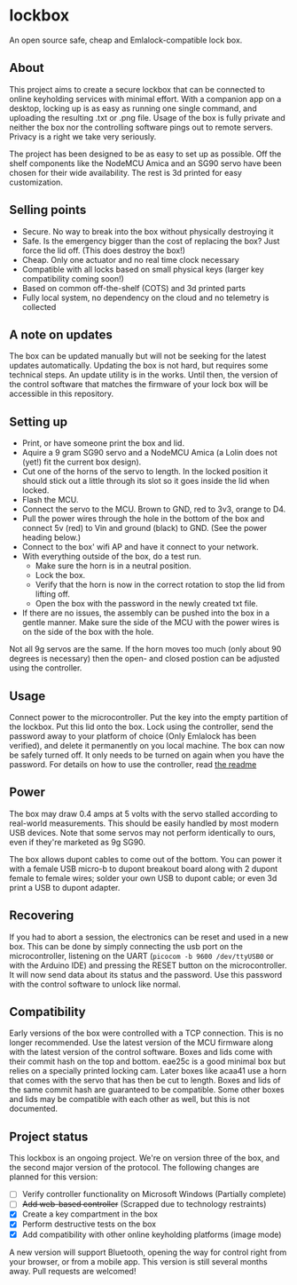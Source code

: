 # lockbox

An open source safe, cheap and Emlalock-compatible lock box.

## About

This project aims to create a secure lockbox that can be connected to online keyholding services with minimal effort. With a companion app on a desktop, locking up is as easy as running one single command, and uploading the resulting .txt or .png file.
Usage of the box is fully private and neither the box nor the controlling software pings out to remote servers. Privacy is a right we take very seriously.

The project has been designed to be as easy to set up as possible. Off the shelf components like the NodeMCU Amica and an SG90 servo have been chosen for their wide availability. The rest is 3d printed for easy customization.

## Selling points

- Secure. No way to break into the box without physically destroying it
- Safe. Is the emergency bigger than the cost of replacing the box? Just force the lid off. (This does destroy the box!)
- Cheap. Only one actuator and no real time clock necessary
- Compatible with all locks based on small physical keys (larger key compatibility coming soon!)
- Based on common off-the-shelf (COTS) and 3d printed parts
- Fully local system, no dependency on the cloud and no telemetry is collected

## A note on updates

The box can be updated manually but will not be seeking for the latest updates automatically. Updating the box is not hard, but requires some technical steps. An update utility is in the works. Until then, the version of the control software that matches the firmware of your lock box will be accessible in this repository.

## Setting up

- Print, or have someone print the box and lid.
- Aquire a 9 gram SG90 servo and a NodeMCU Amica (a Lolin does not (yet!) fit the current box design).
- Cut one of the horns of the servo to length. In the locked position it should stick out a little through its slot so it goes inside the lid when locked.
- Flash the MCU.
- Connect the servo to the MCU. Brown to GND, red to 3v3, orange to D4.
- Pull the power wires through the hole in the bottom of the box and connect 5v (red) to Vin and ground (black) to GND. (See the power heading below.)
- Connect to the box' wifi AP and have it connect to your network.
- With everything outside of the box, do a test run.
  - Make sure the horn is in a neutral position.
  - Lock the box.
  - Verify that the horn is now in the correct rotation to stop the lid from lifting off.
  - Open the box with the password in the newly created txt file.
- If there are no issues, the assembly can be pushed into the box in a gentle manner. Make sure the side of the MCU with the power wires is on the side of the box with the hole.

Not all 9g servos are the same. If the horn moves too much (only about 90 degrees is necessary) then the open- and closed postion can be adjusted using the controller.

## Usage

Connect power to the microcontroller. Put the key into the empty partition of the lockbox. Put this lid onto the box. Lock using the controller, send the password away to your platform of choice (Only Emlalock has been verified), and delete it permanently on you local machine. The box can now be safely turned off. It only needs to be turned on again when you have the password. For details on how to use the controller, read [the readme](lockbox_control/README.md)

## Power

The box may draw 0.4 amps at 5 volts with the servo stalled according to real-world measurements. This should be easily handled by most modern USB devices.
Note that some servos may not perform identically to ours, even if they're marketed as 9g SG90.

The box allows dupont cables to come out of the bottom. You can power it with a female USB micro-b to dupont breakout board along with 2 dupont female to female wires; solder your own USB to dupont cable; or even 3d print a USB to dupont adapter.

## Recovering

If you had to abort a session, the electronics can be reset and used in a new box. This can be done by simply connecting the usb port on the microcontroller, listening on the UART (`picocom -b 9600 /dev/ttyUSB0` or with the Arduino IDE) and pressing the RESET button on the microcontroller. It will now send data about its status and the password. Use this password with the control software to unlock like normal.

## Compatibility

Early versions of the box were controlled with a TCP connection. This is no longer recommended. Use the latest version of the MCU firmware along with the latest version of the control software.
Boxes and lids come with their commit hash on the top and bottom. eae25c is a good minimal box but relies on a specially printed locking cam. Later boxes like acaa41 use a horn that comes with the servo that has then be cut to length. Boxes and lids of the same commit hash are guaranteed to be compatible. Some other boxes and lids may be compatible with each other as well, but this is not documented.

## Project status

This lockbox is an ongoing project. We're on version three of the box, and the second major version of the protocol. The following changes are planned for this version:

- [ ] Verify controller functionality on Microsoft Windows (Partially complete)
- [ ] ~~Add web-based controller~~ (Scrapped due to technology restraints)
- [X] Create a key compartment in the box
- [X] Perform destructive tests on the box
- [X] Add compatibility with other online keyholding platforms (image mode)

A new version will support Bluetooth, opening the way for control right from your browser, or from a mobile app. This version is still several months away. Pull requests are welcomed!
